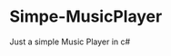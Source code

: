 # Simpe-MusicPlayer
Just a simple Music Player in c#

 <img src="https://cdn.discordapp.com/attachments/939474778920718346/1092755188479172608/image.png" alt>
